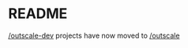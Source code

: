 # README

[/outscale-dev](https://github.com/outscale-dev) projects have now moved to [/outscale](https://github.com/outscale)
